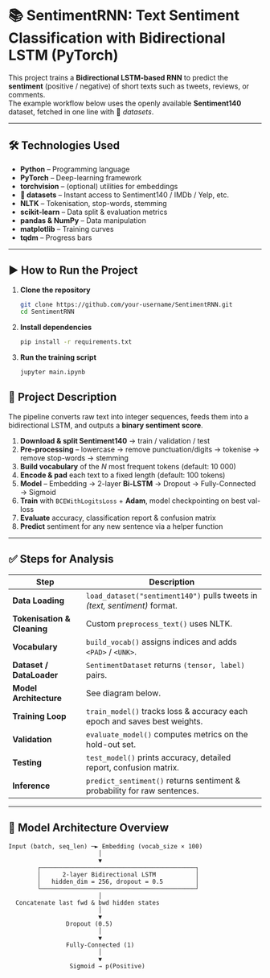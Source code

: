 # 📚 SentimentRNN: Text Sentiment Classification with Bidirectional LSTM (PyTorch)

This project trains a **Bidirectional LSTM-based RNN** to predict the **sentiment** (positive / negative) of short texts such as tweets, reviews, or comments.  
The example workflow below uses the openly available **Sentiment140** dataset, fetched in one line with 🤗 *datasets*.

---

## 🛠 Technologies Used

- **Python** – Programming language  
- **PyTorch** – Deep-learning framework  
- **torchvision** – (optional) utilities for embeddings  
- **🤗 datasets** – Instant access to Sentiment140 / IMDb / Yelp, etc.  
- **NLTK** – Tokenisation, stop-words, stemming  
- **scikit-learn** – Data split & evaluation metrics  
- **pandas & NumPy** – Data manipulation  
- **matplotlib** – Training curves  
- **tqdm** – Progress bars  

---

## ▶️ How to Run the Project

1. **Clone the repository**  
   ```bash
   git clone https://github.com/your-username/SentimentRNN.git
   cd SentimentRNN
2. **Install dependencies**
   ```bash
   pip install -r requirements.txt
3. **Run the training script**
   ```bash
   jupyter main.ipynb

## 📂 Project Description  

The pipeline converts raw text into integer sequences, feeds them into a bidirectional LSTM, and outputs a **binary sentiment score**.

1. **Download & split Sentiment140** → train / validation / test  
2. **Pre-processing** – lowercase → remove punctuation/digits → tokenise → remove stop-words → stemming  
3. **Build vocabulary** of the *N* most frequent tokens (default: 10 000)  
4. **Encode & pad** each text to a fixed length (default: 100 tokens)  
5. **Model** – Embedding → 2-layer **Bi-LSTM** → Dropout → Fully-Connected → Sigmoid  
6. **Train** with `BCEWithLogitsLoss` + **Adam**, model checkpointing on best val-loss  
7. **Evaluate** accuracy, classification report & confusion matrix  
8. **Predict** sentiment for any new sentence via a helper function  

---

## ✅ Steps for Analysis  

| Step | Description |
|------|-------------|
| **Data Loading** | `load_dataset("sentiment140")` pulls tweets in *(text, sentiment)* format. |
| **Tokenisation & Cleaning** | Custom `preprocess_text()` uses NLTK. |
| **Vocabulary** | `build_vocab()` assigns indices and adds `<PAD>` / `<UNK>`. |
| **Dataset / DataLoader** | `SentimentDataset` returns `(tensor, label)` pairs. |
| **Model Architecture** | See diagram below. |
| **Training Loop** | `train_model()` tracks loss & accuracy each epoch and saves best weights. |
| **Validation** | `evaluate_model()` computes metrics on the hold-out set. |
| **Testing** | `test_model()` prints accuracy, detailed report, confusion matrix. |
| **Inference** | `predict_sentiment()` returns sentiment & probability for raw sentences. |

---

## 🧠 Model Architecture Overview  

```text
Input (batch, seq_len) ─► Embedding (vocab_size × 100)
                         │
                         ▼
        ┌───────────────────────────────────────────┐
        │      2-layer Bidirectional LSTM           │
        │   hidden_dim = 256, dropout = 0.5         │
        └───────────────────────────────────────────┘
                         │
  Concatenate last fwd & bwd hidden states
                         │
                         ▼
                Dropout (0.5)
                         │
                         ▼
                Fully-Connected (1)
                         │
                         ▼
                 Sigmoid → p(Positive)

